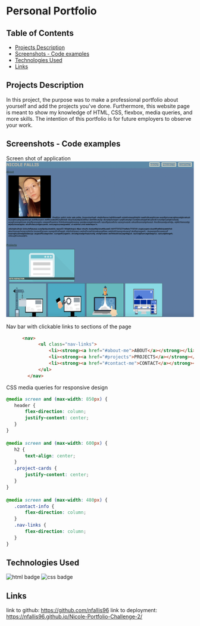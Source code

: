 # Personal Portfolio

## Table of Contents
* [Projects Description](#projects-description)
* [Screenshots - Code examples](#screenshots---code-examples)
* [Technologies Used](#technologies-used)
* [Links](#links)

## Projects Description
 In this project, the purpose was to make a professional portfolio about yourself and add the projects you've done. Furthermore, this website page is meant to show my knowledge of HTML, CSS, flexbox, media queries, and more skills. The intention of this portfolio is for future employers to observe your work. 

## Screenshots - Code examples
Screen shot of application
![Portfolio Screenshot](portfoliowireframe.png)

Nav bar with clickable links to sections of the page
```html
      <nav>
            <ul class="nav-links">
                <li><strong><a href="#about-me">ABOUT</a></strong></li>
                <li><strong><a href="#projects">PROJECTS</a></strong></li>
                <li><strong><a href="#contact-me">CONTACT</a></strong></li>
            </ul>
        </nav>
 ```

 CSS media queries for responsive design
 ```css
 @media screen and (max-width: 850px) {
    header {
        flex-direction: column;
        justify-content: center;
    }
}

@media screen and (max-width: 600px) {
    h2 {
        text-align: center;
    }
    .project-cards {
        justify-content: center;
    }
}

@media screen and (max-width: 480px) {
    .contact-info {
        flex-direction: column;
    }
    .nav-links {
        flex-direction: column;
    }
}
```       




## Technologies Used 
![html badge](https://img.shields.io/badge/language-html-red)
![css badge](https://img.shields.io/badge/language-css-green)

## Links
link to github: https://github.com/nfallis96
link to deployment: https://nfallis96.github.io/Nicole-Portfolio-Challenge-2/